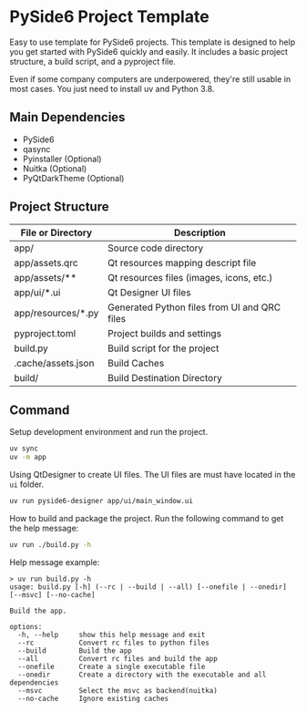 # PySide6 Project Template

Easy to use template for PySide6 projects.
This template is designed to help you get started with PySide6 quickly and easily.
It includes a basic project structure, a build script, and a pyproject file.

Even if some company computers are underpowered, they're still usable in most cases.
You just need to install uv and Python 3.8.

## Main Dependencies

- PySide6
- qasync
- Pyinstaller (Optional)
- Nuitka (Optional)
- PyQtDarkTheme (Optional)

## Project Structure

| File or Directory  | Description                                  |
|--------------------|----------------------------------------------|
| app/               | Source code directory                        |
| app/assets.qrc     | Qt resources mapping descript file           |
| app/assets/**      | Qt resources files (images, icons, etc.)     |
| app/ui/*.ui        | Qt Designer UI files                         |
| app/resources/*.py | Generated Python files from UI and QRC files |
| pyproject.toml     | Project builds and settings                  |
| build.py           | Build script for the project                 |
| .cache/assets.json | Build Caches                                 |
| build/             | Build Destination Directory                  |

## Command

Setup development environment and run the project.

```bash
uv sync
uv -m app
```

Using QtDesigner to create UI files. The UI files are must have located in the `ui` folder.

```bash
uv run pyside6-designer app/ui/main_window.ui
```

How to build and package the project. Run the following command to get the help message:

```bash
uv run ./build.py -h
```

Help message example:

```
> uv run build.py -h
usage: build.py [-h] (--rc | --build | --all) [--onefile | --onedir] [--msvc] [--no-cache]

Build the app.

options:
  -h, --help     show this help message and exit
  --rc           Convert rc files to python files
  --build        Build the app
  --all          Convert rc files and build the app
  --onefile      Create a single executable file
  --onedir       Create a directory with the executable and all dependencies
  --msvc         Select the msvc as backend(nuitka)
  --no-cache     Ignore existing caches
```